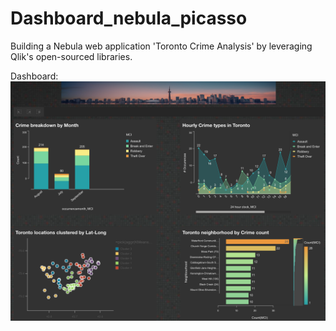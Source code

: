 # Dashboard_nebula_picasso

Building a Nebula web application 'Toronto Crime Analysis' by leveraging Qlik's open-sourced libraries.

Dashboard:
![alt text](https://github.com/dipankarqlik/Dashboard_nebula_picasso/blob/main/nebbie_dash.png?raw=true)


